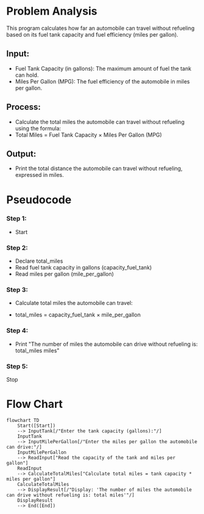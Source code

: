 # Problem Analysis
This program calculates how far an automobile can travel without refueling based on its fuel tank capacity and fuel efficiency (miles per gallon).
## Input:
- Fuel Tank Capacity (in gallons): The maximum amount of fuel the tank can hold.
- Miles Per Gallon (MPG): The fuel efficiency of the automobile in miles per gallon.
## Process:
- Calculate the total miles the automobile can travel without refueling using the formula:
- Total Miles = Fuel Tank Capacity × Miles Per Gallon (MPG)
## Output:
- Print the total distance the automobile can travel without refueling, expressed in miles.
# Pseudocode
### Step 1: 
- Start

### Step 2: 
- Declare total_miles
- Read fuel tank capacity in gallons (capacity_fuel_tank)
- Read miles per gallon (mile_per_gallon)

### Step 3: 

- Calculate total miles the automobile can travel:

-   total_miles = capacity_fuel_tank × mile_per_gallon

### Step 4: 
- Print "The number of miles the automobile can drive without refueling is: total_miles miles"

### Step 5: 
Stop
# Flow Chart
```mermaid
flowchart TD
    Start([Start]) 
    --> InputTank[/"Enter the tank capacity (gallons):"/]
    InputTank 
    --> InputMilePerGallon[/"Enter the miles per gallon the automobile can drive:"/]
    InputMilePerGallon 
    --> ReadInput["Read the capacity of the tank and miles per gallon"]
    ReadInput 
    --> CalculateTotalMiles["Calculate total miles = tank capacity * miles per gallon"]
    CalculateTotalMiles 
    --> DisplayResult[/"Display: 'The number of miles the automobile can drive without refueling is: total miles'"/]
    DisplayResult 
    --> End([End])

